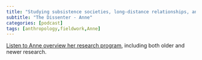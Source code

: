 ```yaml
---
title: "Studying subsistence societies, long-distance relationships, and climate change"
subtitle: "The Dissenter - Anne"
categories: [podcast]
tags: [anthropology,fieldwork,Anne]
---
```

[Listen to Anne overview her research program](https://open.spotify.com/episode/4ajVMbCmKiuFIlZdlG68Qk), including both older and newer research.
